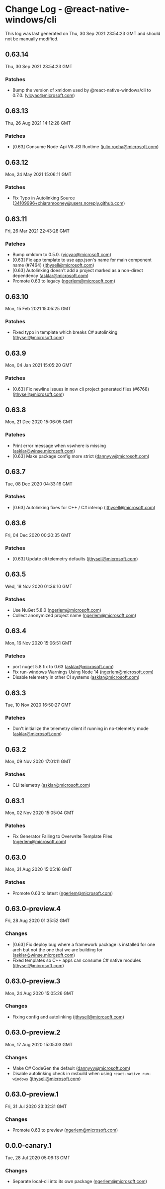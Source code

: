 # Change Log - @react-native-windows/cli

This log was last generated on Thu, 30 Sep 2021 23:54:23 GMT and should not be manually modified.

<!-- Start content -->

## 0.63.14

Thu, 30 Sep 2021 23:54:23 GMT

### Patches

- Bump the version of xmldom used by @react-native-windows/cli to 0.7.0. (yicyao@microsoft.com)

## 0.63.13

Thu, 26 Aug 2021 14:12:28 GMT

### Patches

- [0.63] Consume Node-Api V8 JSI Runtime (julio.rocha@microsoft.com)

## 0.63.12

Mon, 24 May 2021 15:06:11 GMT

### Patches

- Fix Typo in Autolinking Source (34109996+chiaramooney@users.noreply.github.com)

## 0.63.11

Fri, 26 Mar 2021 22:43:28 GMT

### Patches

- Bump xmldom to 0.5.0. (yicyao@microsoft.com)
- [0.63] Fix app template to use app.json's name for main component name (#7464) (jthysell@microsoft.com)
- [0.63] Autolinking doesn't add a project marked as a non-direct dependency (asklar@microsoft.com)
- Promote 0.63 to legacy (ngerlem@microsoft.com)

## 0.63.10

Mon, 15 Feb 2021 15:05:25 GMT

### Patches

- Fixed typo in template which breaks C# autolinking (jthysell@microsoft.com)

## 0.63.9

Mon, 04 Jan 2021 15:05:20 GMT

### Patches

- [0.63] Fix newline issues in new cli project generated files (#6768) (jthysell@microsoft.com)

## 0.63.8

Mon, 21 Dec 2020 15:06:05 GMT

### Patches

- Print error message when vswhere is missing (asklar@winse.microsoft.com)
- [0.63] Make package config more strict (dannyvv@microsoft.com)

## 0.63.7

Tue, 08 Dec 2020 04:33:16 GMT

### Patches

- [0.63] Autolinking fixes for C++ / C# interop (jthysell@microsoft.com)

## 0.63.6

Fri, 04 Dec 2020 00:20:35 GMT

### Patches

- [0.63] Update cli telemetry defaults (jthysell@microsoft.com)

## 0.63.5

Wed, 18 Nov 2020 01:36:10 GMT

### Patches

- Use NuGet 5.8.0 (ngerlem@microsoft.com)
- Collect anonymized project name (ngerlem@microsoft.com)

## 0.63.4

Mon, 16 Nov 2020 15:06:51 GMT

### Patches

- port nuget 5.8 fix to 0.63 (asklar@microsoft.com)
- Fix run-windows Warnings Using Node 14 (ngerlem@microsoft.com)
- Disable telemetry in other CI systems (asklar@microsoft.com)

## 0.63.3

Tue, 10 Nov 2020 16:50:27 GMT

### Patches

- Don't initialize the telemetry client if running in no-telemetry mode (asklar@microsoft.com)

## 0.63.2

Mon, 09 Nov 2020 17:01:11 GMT

### Patches

- CLI telemetry (asklar@microsoft.com)

## 0.63.1

Mon, 02 Nov 2020 15:05:04 GMT

### Patches

- Fix Generator Failing to Overwrite Template Files (ngerlem@microsoft.com)

## 0.63.0

Mon, 31 Aug 2020 15:05:16 GMT

### Patches

- Promote 0.63 to latest (ngerlem@microsoft.com)

## 0.63.0-preview.4

Fri, 28 Aug 2020 01:35:52 GMT

### Changes

- [0.63] Fix deploy bug where a framework package is installed for one arch but not the one that we are building for (asklar@winse.microsoft.com)
- Fixed templates so C++ apps can consume C# native modules (jthysell@microsoft.com)

## 0.63.0-preview.3

Mon, 24 Aug 2020 15:05:26 GMT

### Changes

- Fixing config and autolinking (jthysell@microsoft.com)

## 0.63.0-preview.2

Mon, 17 Aug 2020 15:05:03 GMT

### Changes

- Make C# CodeGen the default (dannyvv@microsoft.com)
- Disable autolinking check in msbuild when using `react-native run-windows` (jthysell@microsoft.com)

## 0.63.0-preview.1

Fri, 31 Jul 2020 23:32:31 GMT

### Changes

- Promote 0.63 to preview (ngerlem@microsoft.com)

## 0.0.0-canary.1

Tue, 28 Jul 2020 05:06:13 GMT

### Changes

- Separate local-cli into its own package (ngerlem@microsoft.com)
